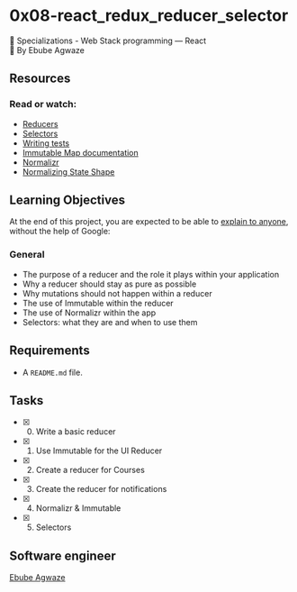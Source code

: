 # 0x08-react_redux_reducer_selector

:open_file_folder: Specializations - Web Stack programming ― React  
:bust_in_silhouette: By Ebube Agwaze

## Resources

### Read or watch:

- [Reducers](https://redux.js.org/tutorials/fundamentals/part-3-state-actions-reducers)
- [Selectors](https://redux.js.org/introduction/learning-resources#selectors)
- [Writing tests](https://redux.js.org/recipes/writing-tests)
- [Immutable Map documentation](https://immutable-js.github.io/immutable-js/docs/#/Map)
- [Normalizr](https://github.com/paularmstrong/normalizr)
- [Normalizing State Shape](https://redux.js.org/recipes/structuring-reducers/normalizing-state-shape)

## Learning Objectives

At the end of this project, you are expected to be able to [explain to anyone](https://fs.blog/2012/04/feynman-technique/), without the help of Google:

### General

- The purpose of a reducer and the role it plays within your application
- Why a reducer should stay as pure as possible
- Why mutations should not happen within a reducer
- The use of Immutable within the reducer
- The use of Normalizr within the app
- Selectors: what they are and when to use them

## Requirements

- A `README.md` file.

## Tasks

- [x] 0. Write a basic reducer
- [x] 1. Use Immutable for the UI Reducer
- [x] 2. Create a reducer for Courses
- [x] 3. Create the reducer for notifications
- [x] 4. Normalizr & Immutable
- [x] 5. Selectors

## Software engineer

[Ebube Agwaze](https://www.github.com/Ebube111)
